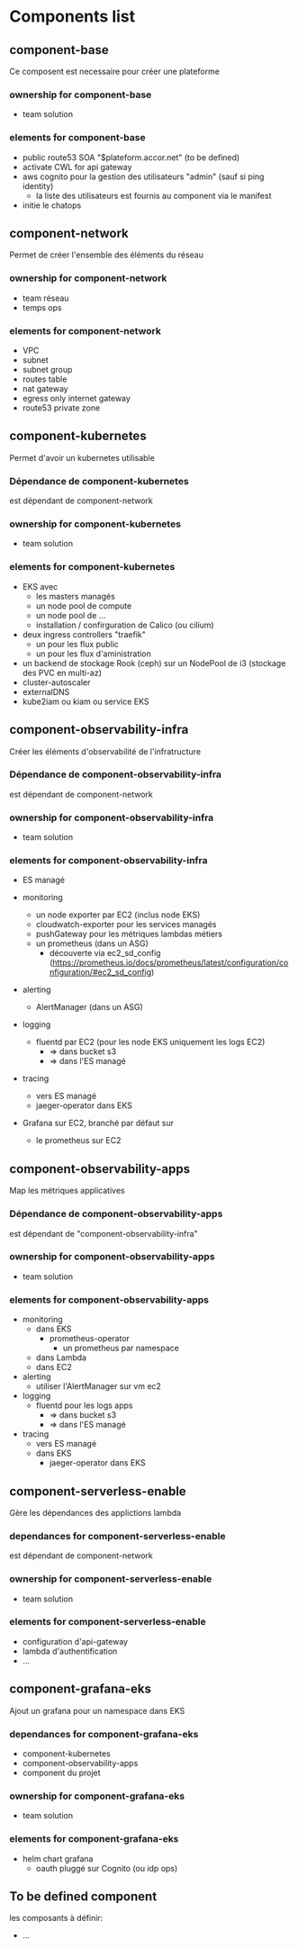 # Components list

## component-base

Ce composent est necessaire pour créer une plateforme

### ownership for component-base

- team solution

### elements for component-base

- public route53 SOA "$plateform.accor.net" (to be defined)
- activate CWL for api gateway
- aws cognito pour la gestion des utilisateurs "admin" (sauf si ping identity)
  - la liste des utilisateurs est fournis au component via le manifest
- initie le chatops

## component-network

Permet de créer l'ensemble des éléments du réseau

### ownership for component-network

- team réseau
- temps ops

### elements for component-network

- VPC
- subnet
- subnet group
- routes table
- nat gateway
- egress only internet gateway
- route53 private zone

## component-kubernetes

Permet d'avoir un kubernetes utilisable

### Dépendance de component-kubernetes

est dépendant de component-network

### ownership for component-kubernetes

- team solution

### elements for component-kubernetes

- EKS avec
  - les masters managés
  - un node pool de compute
  - un node pool de ...
  - installation / confirguration de Calico (ou cilium)
- deux ingress controllers "traefik"
  - un pour les flux public
  - un pour les flux d'aministration
- un backend de stockage Rook (ceph) sur un NodePool de i3 (stockage des PVC en multi-az)
- cluster-autoscaler
- externalDNS
- kube2iam ou kiam ou service EKS

## component-observability-infra

Créer les éléments d'observabilité de l'infratructure

### Dépendance de component-observability-infra

est dépendant de component-network

### ownership for component-observability-infra

- team solution

### elements for component-observability-infra

- ES managé

- monitoring
  - un node exporter par EC2 (inclus node EKS)
  - cloudwatch-exporter pour les services managés
  - pushGateway pour les métriques lambdas métiers
  - un prometheus (dans un ASG)
    - découverte via ec2_sd_config (https://prometheus.io/docs/prometheus/latest/configuration/configuration/#ec2_sd_config)
- alerting
  - AlertManager (dans un ASG)
- logging
  - fluentd par EC2 (pour les node EKS uniquement les logs EC2)
    - => dans bucket s3
    - => dans l'ES managé
- tracing
  - vers ES managé
  - jaeger-operator dans EKS

- Grafana sur EC2, branché par défaut sur
  - le prometheus sur EC2

## component-observability-apps

Map les métriques applicatives

### Dépendance de component-observability-apps

est dépendant de "component-observability-infra"

### ownership for component-observability-apps

- team solution

### elements for component-observability-apps

- monitoring
  - dans EKS
    - prometheus-operator
      - un prometheus par namespace
  - dans Lambda
  - dans EC2
- alerting
  - utiliser l'AlertManager sur vm ec2
- logging
  - fluentd pour les logs apps
    - => dans bucket s3
    - => dans l'ES managé
- tracing
  - vers ES managé
  - dans EKS
    - jaeger-operator dans EKS

## component-serverless-enable

Gère les dépendances des applictions lambda

### dependances for component-serverless-enable

est dépendant de component-network

### ownership for component-serverless-enable

- team solution

### elements for component-serverless-enable

- configuration d'api-gateway
- lambda d'authentification
- ...

## component-grafana-eks

Ajout un grafana pour un namespace dans EKS

### dependances for component-grafana-eks

- component-kubernetes
- component-observability-apps
- component du projet

### ownership for component-grafana-eks

- team solution

### elements for component-grafana-eks

- helm chart grafana
  - oauth pluggé sur Cognito (ou idp ops)

## To be defined component

les composants à définir:

- ...
